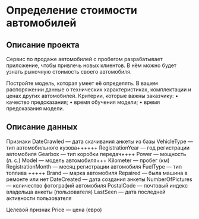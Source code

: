 # Определение стоимости автомобилей

## Описание проекта
Сервис по продаже автомобилей с пробегом разрабатывает приложение, чтобы привлечь новых клиентов. В нём можно будет узнать рыночную стоимость своего автомобиля.

Постройте модель, которая умеет её определять. В вашем распоряжении данные о технических характеристиках, комплектации и ценах других автомобилей.
Критерии, которые важны заказчику:
•	качество предсказания;
•	время обучения модели;
•	время предсказания модели.

## Описание данных

Признаки
DateCrawled — дата скачивания анкеты из базы
VehicleType — тип автомобильного кузова++++++
RegistrationYear — год регистрации автомобиля
Gearbox — тип коробки передач++++
Power — мощность (л. с.)
Model — модель автомобиля+++
Kilometer — пробег (км)
RegistrationMonth — месяц регистрации автомобиля
FuelType — тип топлива +++++
Brand — марка автомобиля
Repaired — была машина в ремонте или нет
DateCreated — дата создания анкеты
NumberOfPictures — количество фотографий автомобиля
PostalCode — почтовый индекс владельца анкеты (пользователя)
LastSeen — дата последней активности пользователя


Целевой признак
Price — цена (евро)




